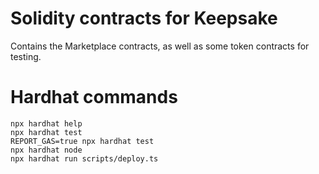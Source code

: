 # Solidity contracts for Keepsake

Contains the Marketplace contracts, as well as some token contracts for testing.

# Hardhat commands
```shell
npx hardhat help
npx hardhat test
REPORT_GAS=true npx hardhat test
npx hardhat node
npx hardhat run scripts/deploy.ts
```
